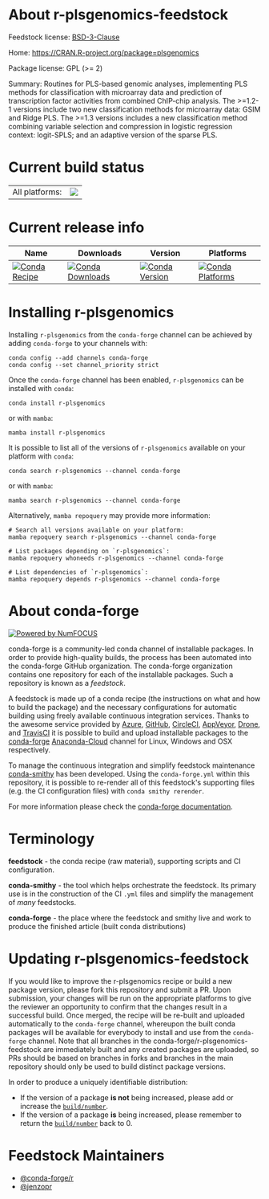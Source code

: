 About r-plsgenomics-feedstock
=============================

Feedstock license: [BSD-3-Clause](https://github.com/conda-forge/r-plsgenomics-feedstock/blob/main/LICENSE.txt)

Home: https://CRAN.R-project.org/package=plsgenomics

Package license: GPL (>= 2)

Summary: Routines for PLS-based genomic analyses, implementing PLS methods for classification with microarray data and prediction of transcription factor activities from combined ChIP-chip analysis. The >=1.2-1 versions include two new classification methods for microarray data: GSIM and Ridge PLS. The >=1.3 versions includes a new classification method combining variable selection and compression in logistic regression context: logit-SPLS; and an adaptive version of the sparse PLS.

Current build status
====================


<table><tr><td>All platforms:</td>
    <td>
      <a href="https://dev.azure.com/conda-forge/feedstock-builds/_build/latest?definitionId=8017&branchName=main">
        <img src="https://dev.azure.com/conda-forge/feedstock-builds/_apis/build/status/r-plsgenomics-feedstock?branchName=main">
      </a>
    </td>
  </tr>
</table>

Current release info
====================

| Name | Downloads | Version | Platforms |
| --- | --- | --- | --- |
| [![Conda Recipe](https://img.shields.io/badge/recipe-r--plsgenomics-green.svg)](https://anaconda.org/conda-forge/r-plsgenomics) | [![Conda Downloads](https://img.shields.io/conda/dn/conda-forge/r-plsgenomics.svg)](https://anaconda.org/conda-forge/r-plsgenomics) | [![Conda Version](https://img.shields.io/conda/vn/conda-forge/r-plsgenomics.svg)](https://anaconda.org/conda-forge/r-plsgenomics) | [![Conda Platforms](https://img.shields.io/conda/pn/conda-forge/r-plsgenomics.svg)](https://anaconda.org/conda-forge/r-plsgenomics) |

Installing r-plsgenomics
========================

Installing `r-plsgenomics` from the `conda-forge` channel can be achieved by adding `conda-forge` to your channels with:

```
conda config --add channels conda-forge
conda config --set channel_priority strict
```

Once the `conda-forge` channel has been enabled, `r-plsgenomics` can be installed with `conda`:

```
conda install r-plsgenomics
```

or with `mamba`:

```
mamba install r-plsgenomics
```

It is possible to list all of the versions of `r-plsgenomics` available on your platform with `conda`:

```
conda search r-plsgenomics --channel conda-forge
```

or with `mamba`:

```
mamba search r-plsgenomics --channel conda-forge
```

Alternatively, `mamba repoquery` may provide more information:

```
# Search all versions available on your platform:
mamba repoquery search r-plsgenomics --channel conda-forge

# List packages depending on `r-plsgenomics`:
mamba repoquery whoneeds r-plsgenomics --channel conda-forge

# List dependencies of `r-plsgenomics`:
mamba repoquery depends r-plsgenomics --channel conda-forge
```


About conda-forge
=================

[![Powered by
NumFOCUS](https://img.shields.io/badge/powered%20by-NumFOCUS-orange.svg?style=flat&colorA=E1523D&colorB=007D8A)](https://numfocus.org)

conda-forge is a community-led conda channel of installable packages.
In order to provide high-quality builds, the process has been automated into the
conda-forge GitHub organization. The conda-forge organization contains one repository
for each of the installable packages. Such a repository is known as a *feedstock*.

A feedstock is made up of a conda recipe (the instructions on what and how to build
the package) and the necessary configurations for automatic building using freely
available continuous integration services. Thanks to the awesome service provided by
[Azure](https://azure.microsoft.com/en-us/services/devops/), [GitHub](https://github.com/),
[CircleCI](https://circleci.com/), [AppVeyor](https://www.appveyor.com/),
[Drone](https://cloud.drone.io/welcome), and [TravisCI](https://travis-ci.com/)
it is possible to build and upload installable packages to the
[conda-forge](https://anaconda.org/conda-forge) [Anaconda-Cloud](https://anaconda.org/)
channel for Linux, Windows and OSX respectively.

To manage the continuous integration and simplify feedstock maintenance
[conda-smithy](https://github.com/conda-forge/conda-smithy) has been developed.
Using the ``conda-forge.yml`` within this repository, it is possible to re-render all of
this feedstock's supporting files (e.g. the CI configuration files) with ``conda smithy rerender``.

For more information please check the [conda-forge documentation](https://conda-forge.org/docs/).

Terminology
===========

**feedstock** - the conda recipe (raw material), supporting scripts and CI configuration.

**conda-smithy** - the tool which helps orchestrate the feedstock.
                   Its primary use is in the construction of the CI ``.yml`` files
                   and simplify the management of *many* feedstocks.

**conda-forge** - the place where the feedstock and smithy live and work to
                  produce the finished article (built conda distributions)


Updating r-plsgenomics-feedstock
================================

If you would like to improve the r-plsgenomics recipe or build a new
package version, please fork this repository and submit a PR. Upon submission,
your changes will be run on the appropriate platforms to give the reviewer an
opportunity to confirm that the changes result in a successful build. Once
merged, the recipe will be re-built and uploaded automatically to the
`conda-forge` channel, whereupon the built conda packages will be available for
everybody to install and use from the `conda-forge` channel.
Note that all branches in the conda-forge/r-plsgenomics-feedstock are
immediately built and any created packages are uploaded, so PRs should be based
on branches in forks and branches in the main repository should only be used to
build distinct package versions.

In order to produce a uniquely identifiable distribution:
 * If the version of a package **is not** being increased, please add or increase
   the [``build/number``](https://docs.conda.io/projects/conda-build/en/latest/resources/define-metadata.html#build-number-and-string).
 * If the version of a package **is** being increased, please remember to return
   the [``build/number``](https://docs.conda.io/projects/conda-build/en/latest/resources/define-metadata.html#build-number-and-string)
   back to 0.

Feedstock Maintainers
=====================

* [@conda-forge/r](https://github.com/conda-forge/r/)
* [@jenzopr](https://github.com/jenzopr/)

